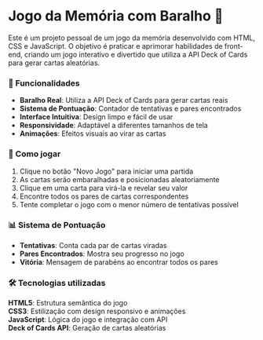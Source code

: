 # Jogo da Memória com Baralho 🎴

Este é um projeto pessoal de um jogo da memória desenvolvido com HTML, CSS e JavaScript. O objetivo é praticar e aprimorar habilidades de front-end, criando um jogo interativo e divertido que utiliza a API Deck of Cards para gerar cartas aleatórias.

### 🎯 Funcionalidades
- **Baralho Real**: Utiliza a API Deck of Cards para gerar cartas reais
- **Sistema de Pontuação**: Contador de tentativas e pares encontrados
- **Interface Intuitiva**: Design limpo e fácil de usar
- **Responsividade**: Adaptável a diferentes tamanhos de tela
- **Animações**: Efeitos visuais ao virar as cartas

### 🚀 Como jogar
1. Clique no botão "Novo Jogo" para iniciar uma partida
2. As cartas serão embaralhadas e posicionadas aleatoriamente
3. Clique em uma carta para virá-la e revelar seu valor
4. Encontre todos os pares de cartas correspondentes
5. Tente completar o jogo com o menor número de tentativas possível

### 📊 Sistema de Pontuação
- **Tentativas**: Conta cada par de cartas viradas
- **Pares Encontrados**: Mostra seu progresso no jogo
- **Vitória**: Mensagem de parabéns ao encontrar todos os pares

### 🛠️ Tecnologias utilizadas
**HTML5**: Estrutura semântica do jogo  
**CSS3**: Estilização com design responsivo e animações  
**JavaScript**: Lógica do jogo e integração com API  
**Deck of Cards API**: Geração de cartas aleatórias
